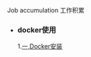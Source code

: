 Job accumulation 工作积累

+ ###  docker使用
	1.[一,Docker安装](https://github.com/Kingserch/Job-accumulation/blob/Docker/docker安装.md)